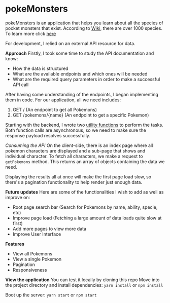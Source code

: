 # pokeMonsters

pokeMonsters is an application that helps you learn about all the species of pocket monsters that exist.
According to [Wiki](https://en.wikipedia.org/wiki/Pok%C3%A9mon), there are over 1000 species.
To learn more click [here](https://en.wikipedia.org/wiki/Pok%C3%A9mon)

For development, I relied on an external API resource for data.

**Approach**
Firstly, I took some time to study the API documentation and know:
* How the data is structured
* What are the available endpoints and which ones will be needed
* What are the required query parameters in order to make a successful API call

After having some understanding of the endpoints, I began implementing them in code.
For our application, all we need includes:
1. GET / (An endpoint to get all Pokemons)
2. GET /pokemons/{name} (An endpoint to get a specific Pokemon)

Starting with the backend, I wrote two [utility functions](https://github.com/Shegsdev/pokemonsters/blob/develop/pages/api/pokemon.ts) to perform the tasks.
Both function calls are asynchronous, so we need to make sure the response payload resolves successfully.

*Consuming the API*
On the client-side, there is an index page where all pokemon characters are displayed and a sub-page that shows and individual character.
To fetch all characters, we make a request to `getPokemons` method. This returns an array of objects containing the data we need.

Displaying the results all at once will make the first page load slow, so there's a pagination functionality to help render just enough data.

**Future updates**
Here are some of the functionalities I wish to add as well as improve on:
* Root page search bar (Search for Pokemons by name, ability, specie, etc)
* Improve page load (Fetching a large amount of data loads quite slow at first)
* Add more pages to view more data
* Improve User Interface


**Features**
* View all Pokemons
* View a single Pokemon
* Pagination
* Responsiveness


**View the application**
You can test it locally by cloning this repo
Move into the project directory and install dependencies:
```yarn install``` or ```npm install```

Boot up the server:
```yarn start``` or ```npm start```